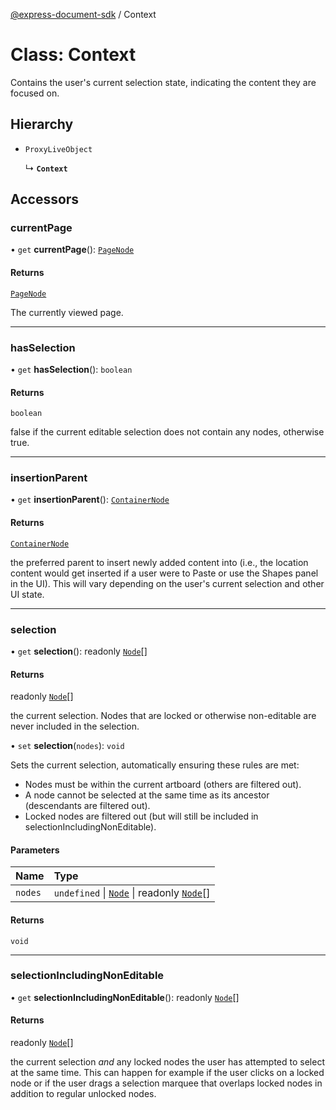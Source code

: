 [@express-document-sdk](../overview.md) / Context

# Class: Context

Contains the user's current selection state, indicating the content they are focused on.

## Hierarchy

- `ProxyLiveObject`

  ↳ **`Context`**

## Accessors

### currentPage

• `get` **currentPage**(): [`PageNode`](PageNode.md)

#### Returns

[`PageNode`](PageNode.md)

The currently viewed page.

___

### hasSelection

• `get` **hasSelection**(): `boolean`

#### Returns

`boolean`

false if the current editable selection does not contain any nodes, otherwise true.

___

### insertionParent

• `get` **insertionParent**(): [`ContainerNode`](../interfaces/ContainerNode.md)

#### Returns

[`ContainerNode`](../interfaces/ContainerNode.md)

the preferred parent to insert newly added content into (i.e., the location content would get inserted if a
user were to Paste or use the Shapes panel in the UI). This will vary depending on the user's current selection and
other UI state.

___

### selection

• `get` **selection**(): readonly [`Node`](Node.md)[]

#### Returns

readonly [`Node`](Node.md)[]

the current selection. Nodes that are locked or otherwise non-editable are never included in the selection.

• `set` **selection**(`nodes`): `void`

Sets the current selection, automatically ensuring these rules are met:

- Nodes must be within the current artboard (others are filtered out).
- A node cannot be selected at the same time as its ancestor (descendants are filtered out).
- Locked nodes are filtered out (but will still be included in selectionIncludingNonEditable).

#### Parameters

| Name | Type |
| :------ | :------ |
| `nodes` | `undefined` \| [`Node`](Node.md) \| readonly [`Node`](Node.md)[] |

#### Returns

`void`

___

### selectionIncludingNonEditable

• `get` **selectionIncludingNonEditable**(): readonly [`Node`](Node.md)[]

#### Returns

readonly [`Node`](Node.md)[]

the current selection *and* any locked nodes the user has attempted to select at the same time. This can
happen for example if the user clicks on a locked node or if the user drags a selection marquee that overlaps
locked nodes in addition to regular unlocked nodes.
